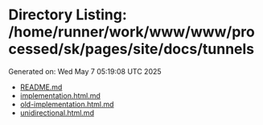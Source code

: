 # Directory Listing: /home/runner/work/www/www/processed/sk/pages/site/docs/tunnels
Generated on: Wed May  7 05:19:08 UTC 2025

- [README.md](README.md)
- [implementation.html.md](implementation.html.md)
- [old-implementation.html.md](old-implementation.html.md)
- [unidirectional.html.md](unidirectional.html.md)
